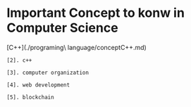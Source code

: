 
# Important Concept to konw in Computer Science

[C++](./programing\ language/conceptC++.md)

    [2]. c++

    [3]. computer organization

    [4]. web development

    [5]. blockchain
